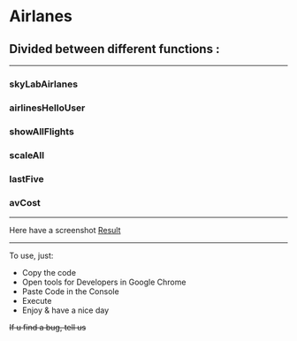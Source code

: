 # Airlanes

## Divided between different functions  :
***
### skyLabAirlanes
### airlinesHelloUser
### showAllFlights
### scaleAll
### lastFive
### avCost

***
Here have a screenshot 
[Result](D:\Users\Ongkara\bootcamp\pre-course\tema2-Objects\screenConsole.png)

***
To use, just:
* Copy the code
* Open tools for Developers in Google Chrome 
* Paste Code in the Console
* Execute
* Enjoy & have a nice day

~~If u find a bug, tell us~~

